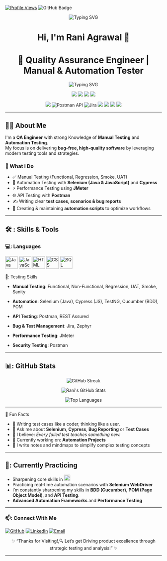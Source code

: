 [![Profile Views](https://komarev.com/ghpvc/?username=rani-agrawal123&color=brightgreen&style=flat-square)](https://github.com/rani-agrawal123)
<a><img src="https://img.shields.io/github/followers/rani-agrawal123?label=Followers&style=social&cacheSeconds=60" alt="GitHub Badge"></a>


<p align="center">
  <img src="https://readme-typing-svg.herokuapp.com?font=Fira+Code&weight=400&size=28&duration=7000&pause=1000&color=0074e4&center=true&vCenter=true&height=100&width=1000&&lines=Welcome+to+my+GitHub+Profile!..+🙏✌😍;" alt="Typing SVG">
</p>


<h1 align="center">Hi, I'm Rani Agrawal 👋</h1>
<h1 align="center">🧪 Quality Assurance Engineer | Manual & Automation Tester</h1>
<p align="center">
  <img src="https://readme-typing-svg.herokuapp.com?font=Fira+Code&size=22&pause=1000&center=true&vCenter=true&width=435&lines=Aspiring+QA+Engineer;Manual+%2B+Automation+Testing;API+Testing+with+Postman+&+REST+Assured;Performance+Testing+with+JMeter%26" alt="Typing SVG" />
</p>
<p align="center">
  <img src="https://img.shields.io/badge/Manual%20Testing-Experienced-blue" />
  <img src="https://img.shields.io/badge/Automation-Cypress%20%7C%20Selenium-green" />
  <img src="https://img.shields.io/badge/Performance-JMeter-red" />
  <img src="https://img.shields.io/badge/Security-Burp%20Suite%20%7C%20OWASP-orange" />
</p>

<p align="center">
  <img src="https://img.icons8.com/color/48/selenium-test-automation.png" />
  <img src="https://img.icons8.com/dusk/48/postman-api.png" alt="Postman API" />
  <img src="https://img.icons8.com/color/48/jira.png" alt="Jira" />
  <img src="https://img.icons8.com/color/48/github.png" />
  <img src="https://img.icons8.com/color/48/java-coffee-cup-logo.png" />
  <img src="https://img.icons8.com/color/48/javascript.png" />
  <img src="https://img.icons8.com/color/48/mysql-logo.png" />
</p>

---

## 👩‍💻 About Me

I'm a **QA Engineer** with strong Knowledge of **Manual Testing** and **Automation Testing**.  
My focus is on delivering **bug-free, high-quality software** by leveraging modern testing tools and strategies.  

### 🔹 What I Do  
- ✅ Manual Testing (Functional, Regression, Smoke, UAT)  
- 🧪 Automation Testing with **Selenium (Java & JavaScript)** and **Cypress**  
- ⚡ Performance Testing using **JMeter**  
- 🌐 API Testing with **Postman**  
- ✍️ Writing clear **test cases, scenarios & bug reports**  
- 🔧 Creating & maintaining **automation scripts** to optimize workflows  

---

## 🛠️ : Skills & Tools
### 💻: Languages
<p align="left">
  <img src="https://cdn.jsdelivr.net/gh/devicons/devicon/icons/java/java-original.svg" alt="Java" width="40" height="40"/>
  <img src="https://cdn.jsdelivr.net/gh/devicons/devicon/icons/javascript/javascript-original.svg" alt="JavaScript" width="40" height="40"/>
  <img src="https://cdn.jsdelivr.net/gh/devicons/devicon/icons/html5/html5-original.svg" alt="HTML" width="40" height="40"/>
  <img src="https://cdn.jsdelivr.net/gh/devicons/devicon/icons/css3/css3-original.svg" alt="CSS" width="40" height="40"/>
  <img src="https://cdn.jsdelivr.net/gh/devicons/devicon/icons/mysql/mysql-original.svg" alt="SQL" width="40" height="40"/>
</p>
🧪: Testing Skills

- **Manual Testing**: Functional, Non-Functional, Regression, UAT, Smoke, Sanity

- **Automation**: Selenium (Java), Cypress (JS), TestNG, Cucumber (BDD), POM
  
- **API Testing**: Postman, REST Assured
  
- **Bug & Test Management**: Jira, Zephyr
  
- **Performance Testing**: JMeter
  
- **Security Testing**: Postman
---

## 📊: GitHub Stats
<p align="center">
  <img src="https://github-readme-streak-stats.herokuapp.com/?user=rani-agrawal123&theme=radical" alt="GitHub Streak" />
</p>
<p align="center">
  <img src="https://github-readme-stats.vercel.app/api?username=rani-agrawal123&show_icons=true&theme=radical" alt="Rani's GitHub Stats" />
  <p align="center">
   <img src="https://github-readme-stats.vercel.app/api/top-langs/?username=rani-agrawal123&layout=compact&theme=radical" alt="Top Languages" />
</p>

---

🧩 Fun Facts
- 🧪 Writing test cases like a coder, thinking like a user.
- 💬 Ask me about **Selenium**, **Cypress**, **Bug Reporting** or **Test Cases**
- 🧠 I believe: *Every failed test teaches something new.*
- 📌 Currently working on: **Automation Projects**
- 📝 I write notes and mindmaps to simplify complex testing concepts
---

## 🧪: Currently Practicing
- Sharpening core skills in  <img src="https://img.shields.io/badge/Java-007396?style=flat-square&logo=java&logoColor=white" height="20"/>
- Practicing real-time automation scenarios with **Selenium WebDriver**
- I’m constantly sharpening my skills in **BDD (Cucumber)**, **POM (Page Object Model)**, and **API Testing**.
- **Advanced Automation Frameworks** and **Performance Testing**
---

### 📫: Connect With Me
[![GitHub](https://img.shields.io/badge/GitHub-000?style=for-the-badge&logo=github&logoColor=white)](https://github.com/rani-agrawal123)
[![LinkedIn](https://img.shields.io/badge/LinkedIn-blue?style=for-the-badge&logo=linkedin&logoColor=white)](https://www.linkedin.com/in/rani-agrawal/)
[![Email](https://img.shields.io/badge/Gmail-red?style=for-the-badge&logo=gmail&logoColor=white)](mailto:agrawalrani2003@gmail.com)
<p align="center">✨ “Thanks for Visiting!,🔍 Let’s get Driving product excellence through strategic testing and analysis!” ✨</p>

---